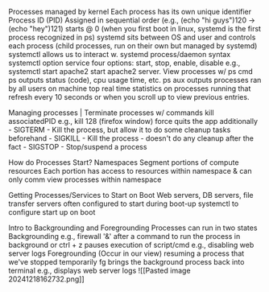 Processes managed by kernel 
Each process has its own unique identifier 
	Process ID (PID)
	Assigned in sequential order (e.g., (echo "hi guys")120 -> (echo "hey")121)
	starts @ 0 (when you first boot in linux, systemd is the first process recognized in ps) 
	systemd
		 sits between OS and user and controls each process (child processes, run on their own but managed by systemd)
	systemctl allows us to interact w. systemd process/daemon 
		syntax systemctl option service 
			four options: start, stop, enable, disable 
		e.g., systemctl start apache2
			start apache2 server. 
View processes w/ ps cmd
	ps
		outputs status (code), cpu usage time, etc.
	ps aux
		outputs processes ran by all users on machine 
	top 
		real time statistics on processes running that refresh every 10 seconds or when you scroll up to view previous entries. 

Managing processes | Terminate processes w/ commands 
	kill associatedPID 
		e.g., kill 128 (firefox window) force quits the app
	additionally
		- SIGTERM - Kill the process, but allow it to do some cleanup tasks beforehand
		- SIGKILL - Kill the process - doesn't do any cleanup after the fact
		- SIGSTOP - Stop/suspend a process

How do Processes Start?
	Namespaces
		Segment portions of compute resources 
		Each portion has access to resources within namespace & can only comm view processes within namespace

Getting Processes/Services to Start on Boot
	Web servers, DB servers, file transfer servers often configured to start during boot-up 
		systemctl to configure start up on boot

Intro to Backgrounding and Foregrounding 
	Processes can run in two states
		Backgrounding 
			e.g., firewall
			'&' after a command to run the process in background 
			or 
			ctrl + z
				pauses execution of script/cmd 
				e.g., disabling web server logs
		Foregrounding (Occur in our view)
			resuming a process that we've stopped temporarily 
			fg
				brings the background process back into terminal 
					e.g., displays web server logs
![[Pasted image 20241218162732.png]]